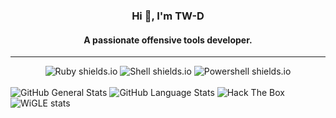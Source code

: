 <div align="center">
  <h3>Hi 👋, I'm TW-D</h3>
  <h4>A passionate offensive tools developer.</h4>
  <hr />
  <img src="https://img.shields.io/badge/Ruby-CC342D?style=for-the-badge&logo=ruby&logoColor=white" alt="Ruby shields.io" />
  <img src="https://img.shields.io/badge/Shell-CC342D?style=for-the-badge&logo=shell&logoColor=white" alt="Shell shields.io" />
  <img src="https://img.shields.io/badge/Powershell-CC342D?style=for-the-badge&logo=powershell&logoColor=white" alt="Powershell shields.io" />
</div>

<br />

<img src="https://github-readme-stats.vercel.app/api?username=TW-D&show_icons=true&theme=radical" alt="GitHub General Stats" />
<img src="https://github-readme-stats.vercel.app/api/top-langs/?username=TW-D&theme=radical" alt="GitHub Language Stats" />
<img src="https://www.hackthebox.eu/badge/image/511306" alt="Hack The Box" />
<img src="https://wigle.net/bi/dYBZLnwaqrr9T+lIAM1+VA.png" border="0" alt="WiGLE stats" />

<div align="left>
  <img src="https://komarev.com/ghpvc/?username=tw-d&label=Profile%20views&color=0e75b6&style=flat" alt="Visitors Count" />
</div>
